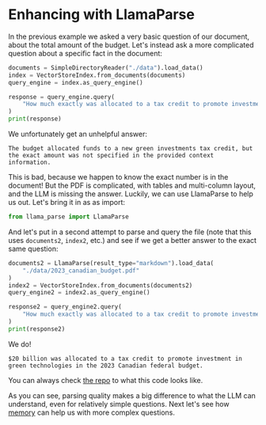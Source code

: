 # Enhancing with LlamaParse

In the previous example we asked a very basic question of our document, about the total amount of the budget. Let's instead ask a more complicated question about a specific fact in the document:

```python
documents = SimpleDirectoryReader("./data").load_data()
index = VectorStoreIndex.from_documents(documents)
query_engine = index.as_query_engine()

response = query_engine.query(
    "How much exactly was allocated to a tax credit to promote investment in green technologies in the 2023 Canadian federal budget?"
)
print(response)
```

We unfortunately get an unhelpful answer:

```
The budget allocated funds to a new green investments tax credit, but the exact amount was not specified in the provided context information.
```

This is bad, because we happen to know the exact number is in the document! But the PDF is complicated, with tables and multi-column layout, and the LLM is missing the answer. Luckily, we can use LlamaParse to help us out. Let's bring it in as as import:

```python
from llama_parse import LlamaParse
```

And let's put in a second attempt to parse and query the file (note that this uses `documents2`, `index2`, etc.) and see if we get a better answer to the exact same question:

```python
documents2 = LlamaParse(result_type="markdown").load_data(
    "./data/2023_canadian_budget.pdf"
)
index2 = VectorStoreIndex.from_documents(documents2)
query_engine2 = index2.as_query_engine()

response2 = query_engine2.query(
    "How much exactly was allocated to a tax credit to promote investment in green technologies in the 2023 Canadian federal budget?"
)
print(response2)
```

We do!

```
$20 billion was allocated to a tax credit to promote investment in green technologies in the 2023 Canadian federal budget.
```

You can always check [the repo](https://github.com/run-llama/python-agents-tutorial/blob/main/4_llamaparse.py) to what this code looks like.

As you can see, parsing quality makes a big difference to what the LLM can understand, even for relatively simple questions. Next let's see how [memory](./memory.md) can help us with more complex questions.
